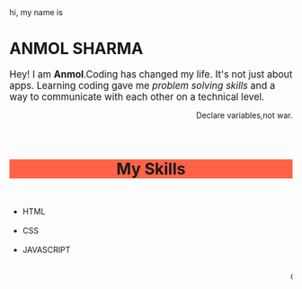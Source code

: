 <html>
  <head> </head>
  <body>
hi, my name is 
<h1>ANMOL SHARMA</H1>
<p><big>
Hey! I am <strong> Anmol</strong>.Coding has changed my life. It's not just about apps. Learning coding gave me <i>problem solving skills</i>
and a way to communicate with each other on a technical level.</big></p>
<p align="right"> Declare variables,not war.</p>
<br>
<h1 ALIGN="CENTER" STYLE="background-color:tomato;"> My Skills </h1> <br>
<ul>
<li> HTML </li> <br>
<li> CSS </li> <br>
<li> JAVASCRIPT </li>
</ul>
<br>
<marquee> CREATED BY:ANMOL SHARMA </marquee>
  </body>
  </html>
